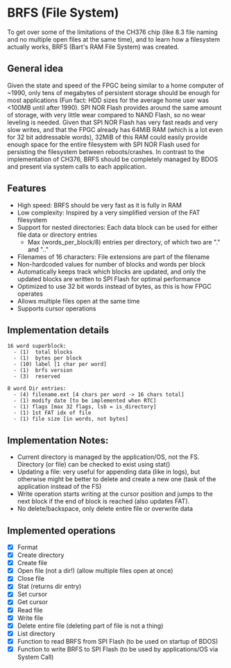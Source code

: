 # BRFS (File System)

To get over some of the limitations of the CH376 chip (like 8.3 file naming and no multiple open files at the same time), and to learn how a filesystem actually works, BRFS (Bart's RAM File System) was created.

## General idea

Given the state and speed of the FPGC being similar to a home computer of ~1990, only tens of megabytes of persistent storage should be enough for most applications (Fun fact: HDD sizes for the average home user was <100MB until after 1990).
SPI NOR Flash provides around the same amount of storage, with very little wear compared to NAND Flash, so no wear leveling is needed.
Given that SPI NOR Flash has very fast reads and very slow writes, and that the FPGC already has 64MiB RAM (which is a lot even for 32 bit addressable words), 32MiB of this RAM could easily provide enough space for the entire filesystem with SPI NOR Flash used for persisting the filesystem between reboots/crashes. In contrast to the implementation of CH376, BRFS should be completely managed by BDOS and present via system calls to each application.

## Features

- High speed: BRFS should be very fast as it is fully in RAM
- Low complexity: Inspired by a very simplified version of the FAT filesystem
- Support for nested directories: Each data block can be used for either file data or directory entries
    - Max (words_per_block/8) entries per directory, of which two are "." and ".."
- Filenames of 16 characters: File extensions are part of the filename
- Non-hardcoded values for number of blocks and words per block
- Automatically keeps track which blocks are updated, and only the updated blocks are written to SPI Flash for optimal performance
- Optimized to use 32 bit words instead of bytes, as this is how FPGC operates
- Allows multiple files open at the same time
- Supports cursor operations

## Implementation details

``` text
16 word superblock:
  - (1)  total blocks
  - (1)  bytes per block
  - (10) label [1 char per word]
  - (1)  brfs version
  - (3)  reserved
```

``` text
8 word Dir entries:
  - (4) filename.ext [4 chars per word -> 16 chars total]
  - (1) modify date [to be implemented when RTC]
  - (1) flags [max 32 flags, lsb = is_directory]
  - (1) 1st FAT idx of file
  - (1) file size [in words, not bytes]
```

## Implementation Notes:

- Current directory is managed by the application/OS, not the FS. Directory (or file) can be checked to exist using stat()
- Updating a file: very useful for appending data (like in logs), but otherwise might be better to delete and create a new one (task of the application instead of the FS)
- Write operation starts writing at the cursor position and jumps to the next block if the end of block is reached (also updates FAT).
- No delete/backspace, only delete entire file or overwrite data

## Implemented operations

- [x] Format
- [x] Create directory
- [x] Create file
- [x] Open file (not a dir!) (allow multiple files open at once)
- [x] Close file
- [x] Stat (returns dir entry)
- [x] Set cursor
- [x] Get cursor
- [x] Read file
- [x] Write file
- [x] Delete entire file (deleting part of file is not a thing)
- [x] List directory
- [x] Function to read BRFS from SPI Flash (to be used on startup of BDOS)
- [x] Function to write BRFS to SPI Flash (to be used by applications/OS via System Call)
